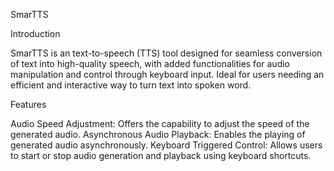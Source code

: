 SmarTTS

Introduction

SmarTTS is an text-to-speech (TTS) tool designed for seamless conversion of text into high-quality speech, with added functionalities for audio manipulation and control through keyboard input. Ideal for users needing an efficient and interactive way to turn text into spoken word.

Features

Audio Speed Adjustment: Offers the capability to adjust the speed of the generated audio.
Asynchronous Audio Playback: Enables the playing of generated audio asynchronously.
Keyboard Triggered Control: Allows users to start or stop audio generation and playback using keyboard shortcuts.